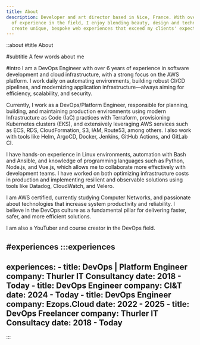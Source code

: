 ```yaml
---
title: About
description: Developer and art director based in Nice, France. With over 6 years
  of experience in the field, I enjoy blending beauty, design and technology to
  create unique, bespoke web experiences that exceed my clients' expectations.
---
```


::about
#title
About

#subtitle
A few words about me

#intro
I am a DevOps Engineer with over 6 years of experience in software development and cloud infrastructure, with a strong focus on the AWS platform. I work daily on automating environments, building robust CI/CD pipelines, and modernizing application infrastructure—always aiming for efficiency, scalability, and security.

Currently, I work as a DevOps/Platform Engineer, responsible for planning, building, and maintaining production environments using modern Infrastructure as Code (IaC) practices with Terraform, provisioning Kubernetes clusters (EKS), and extensively leveraging AWS services such as ECS, RDS, CloudFormation, S3, IAM, Route53, among others. I also work with tools like Helm, ArgoCD, Docker, Jenkins, GitHub Actions, and GitLab CI.

I have hands-on experience in Linux environments, automation with Bash and Ansible, and knowledge of programming languages such as Python, Node.js, and Vue.js, which allows me to collaborate more effectively with development teams. I have worked on both optimizing infrastructure costs in production and implementing resilient and observable solutions using tools like Datadog, CloudWatch, and Velero.

I am AWS certified, currently studying Computer Networks, and passionate about technologies that increase system productivity and reliability. I believe in the DevOps culture as a fundamental pillar for delivering faster, safer, and more efficient solutions.

I am also a YouTuber and course creator in the DevOps field.

#experiences
  :::experiences
  ---
  experiences:
    - title: DevOps | Platform Engineer
      company: Thurler IT Consultancy
      date: 2018 - Today
    - title: DevOps Engineer
      company: CI&T
      date: 2024 - Today
    - title: DevOps Engineer
      company: Ezops.Cloud
      date: 2022 - 2025
    - title: DevOps Freelancer
      company: Thurler IT Consultacy
      date: 2018 - Today
  ---
  :::
